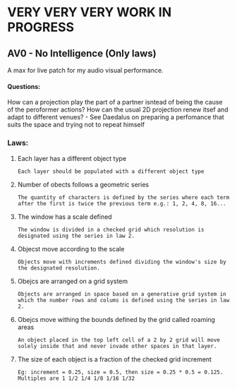 # VERY VERY VERY WORK IN PROGRESS

## AV0 - No Intelligence (Only laws)
A max for live patch for my audio visual performance.


#### Questions:
How can a projection play the part of a partner isntead of being the cause of the peroformer actions?
How can the usual 2D projection renew itsef and adapt to different venues?
	- See Daedalus on preparing a perfomance that suits the space and trying not to repeat himself

### Laws:

1. Each layer has a different object type

    `Each layer should be populated with a different object type`

2. Number of obects follows a geometric series

    `The quantity of characters is defined by the series where each term after the first is twice the previous term e.g.: 1, 2, 4, 8, 16...`

3. The window has a scale defined

	`The window is divided in a checked grid which resolution is designated using the series in law 2.`

4. Objecst move according to the scale

	`Objects move with increments defined dividing the window's size by the designated resolution.`

5. Obejcs are arranged on a grid system 

	`Objects are arranged in space based on a generative grid system in which the number rows and colums is defined using the series in law 2.`

6. Obejcs move withing the bounds defined by the grid called roaming areas

	`An object placed in the top left cell of a 2 by 2 grid will move solely inside that and never invade other spaces in that layer.`

7. The size of each object is a fraction of the checked grid increment

	`Eg: increment = 0.25, size = 0.5, then size = 0.25 * 0.5 = 0.125. Multiples are 1 1/2 1/4 1/8 1/16 1/32`